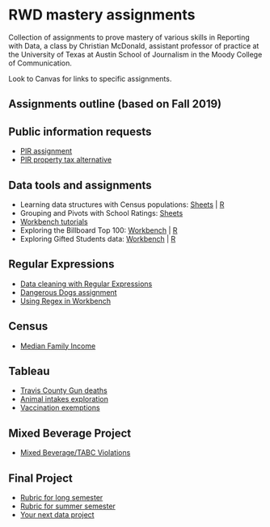 # RWD mastery assignments

Collection of assignments to prove mastery of various skills in Reporting with Data, a class by Christian McDonald, assistant professor of practice at the University of Texas at Austin School of Journalism in the Moody College of Communication.

Look to Canvas for links to specific assignments.

## Assignments outline (based on Fall 2019)

## Public information requests

- [PIR assignment](pir/README.md)
- [PIR property tax alternative](pir/property-records.md)

## Data tools and assignments

- Learning data structures with Census populations: [Sheets](census-county-populations/rubric-gs.md) | [R](census-county-populations/rubric-r.md)
- Grouping and Pivots with School Ratings: [Sheets](ed-school-ratings/rubric-gs.md)
- [Workbench tutorials](workbench-tutorials/)
- Exploring the Billboard Top 100: [Workbench](billboard-hits/rubric-wb.md) | [R](billboard-hits/rubric-r.md)
- Exploring Gifted Students data: [Workbench](ed-gifted-students/rubric-wb.md) | [R](ed-gifted-students/rubric-r.md)

## Regular Expressions

- [Data cleaning with Regular Expressions](https://docs.google.com/document/d/1DvAM4lnGJLefo9skD8GgM-_9S1BEhpjJfV86yhJavI0/edit#heading=h.crhjhbmzwwfl)
- [Dangerous Dogs assignment](regular-expressions/rubric-regex101.md)
- [Using Regex in Workbench](regular-expressions/rubric-wb.md)

## Census

- [Median Family Income](census-median-income/)

## Tableau

- [Travis County Gun deaths](https://docs.google.com/document/d/1sQBl9TpbBDtasvw8dOql1qQtS-iurZAivPgnOrREmrs/edit#heading=h.cq1m8rq7txl5)
- [Animal intakes exploration](austin-animal-center/README.md)
- [Vaccination exemptions](vaccination-exemptions/README.md)

## Mixed Beverage Project

- [Mixed Beverage/TABC Violations](alcohol-sales-tabc/README.md)

## Final Project

- [Rubric for long semester](final-project/rubric-long-session.md)
- [Rubric for summer semester](final-project/rubric-summer.md)
- [Your next data project](final-project/rubric-next-project.md)
